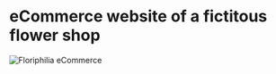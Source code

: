 # eCommerce website of a fictitous flower shop

![Floriphilia eCommerce](https://res.cloudinary.com/djiqhmzqs/image/upload/v1620888181/Floriphilia_Main_12273db0d0.jpg "Floriphilia eCommerce")

